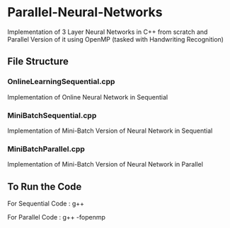 # Parallel-Neural-Networks
Implementation of 3 Layer Neural Networks in C++ from scratch and Parallel Version of it using OpenMP (tasked with Handwriting Recognition)


## File Structure

### OnlineLearningSequential.cpp
Implementation of Online Neural Network in Sequential

### MiniBatchSequential.cpp
Implementation of Mini-Batch Version of Neural Network in Sequential

### MiniBatchParallel.cpp
Implementation of Mini-Batch Version of Neural Network in Parallel

## To Run the Code
For Sequential Code : g++ <filename>

For Parallel Code : g++ <filename> -fopenmp
